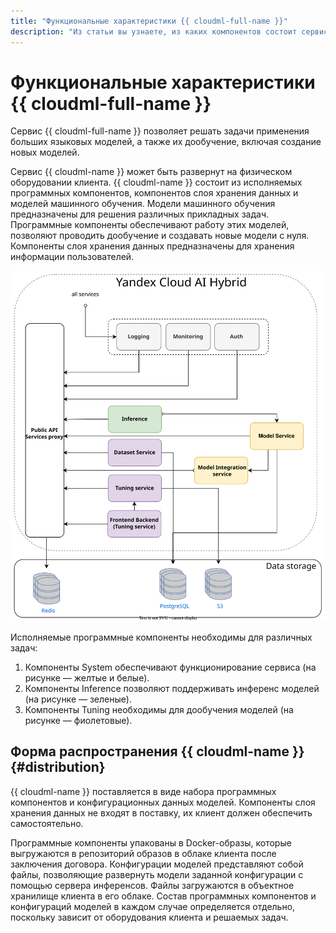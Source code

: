```yaml
---
title: "Функциональные характеристики {{ cloudml-full-name }}"
description: "Из статьи вы узнаете, из каких компонентов состоит сервис {{ cloudml-full-name }}." 
---
```


# Функциональные характеристики {{ cloudml-full-name }}

Сервис {{ cloudml-full-name }} позволяет решать задачи применения больших языковых моделей, а также их дообучение, включая создание новых моделей.

Сервис {{ cloudml-name }} может быть развернут на физическом оборудовании клиента. {{ cloudml-name }} состоит из исполняемых программных компонентов, компонентов слоя хранения данных и моделей машинного обучения. Модели машинного обучения предназначены для решения различных прикладных задач. Программные компоненты обеспечивают работу этих моделей, позволяют проводить дообучение и создавать новые модели с нуля. Компоненты слоя хранения данных предназначены для хранения информации пользователей.

![architecture](../_assets/cloudai-hybrid/architecture.svg)

Исполняемые программные компоненты необходимы для различных задач:

1. Компоненты System обеспечивают функционирование сервиса (на рисунке — желтые и белые).
1. Компоненты Inference позволяют поддерживать инференс моделей (на рисунке — зеленые).
1. Компоненты Tuning необходимы для дообучения моделей (на рисунке — фиолетовые).


## Форма распространения {{ cloudml-name }} {#distribution}

{{ cloudml-name }} поставляется в виде набора программных компонентов и конфигурационных данных моделей. Компоненты слоя хранения данных не входят в поставку, их клиент должен обеспечить самостоятельно. 

Программные компоненты упакованы в Docker-образы, которые выгружаются в репозиторий образов в облаке клиента после заключения договора. Конфигурации моделей представляют собой файлы, позволяющие развернуть модели заданной конфигурации с помощью сервера инференсов. Файлы загружаются в объектное хранилище клиента в его облаке. Состав программных компонентов и конфигураций моделей в каждом случае определяется отдельно, поскольку зависит от оборудования клиента и решаемых задач.

